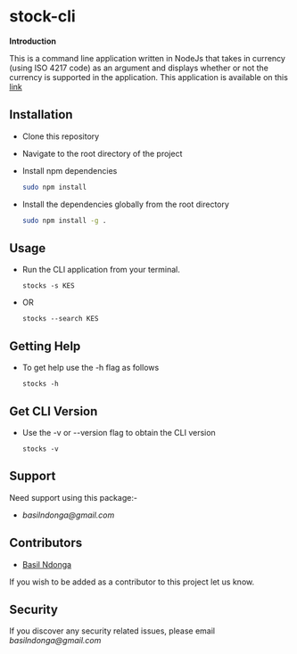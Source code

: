 # stock-cli

**Introduction**

This is a command line application written in NodeJs that takes in currency (using ISO 4217 code) as an argument and displays whether or not the currency is supported in the application. This application is available on this [link](https://github.com/Bascil/stock-cli) 
 
## Installation
* Clone this repository
* Navigate to the root directory of the project
* Install npm dependencies 

    ```sh
    sudo npm install
    ```
* Install the dependencies globally from the root directory

    ```sh
    sudo npm install -g .
    ```

## Usage
  * Run the CLI application from your terminal.

    `stocks -s KES` 

  * OR

    `stocks --search KES`
   
## Getting Help

  * To get help use the -h flag as follows

    `stocks -h`
  
## Get CLI Version

  * Use the -v or --version flag to obtain the CLI version

    `stocks -v`

## Support

Need support using this package:-

- _basilndonga@gmail.com_ 

## Contributors

- [Basil Ndonga](https://www.linkedin.com/in/basil-ndonga/)


If you wish to be added as a contributor to this project let us know.


## Security

If you discover any security related issues, please email _basilndonga@gmail.com_ 





